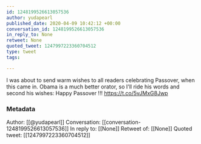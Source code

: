 ```yaml
---
id: 1248199526613057536
author: yudapearl
published_date: 2020-04-09 10:42:12 +00:00
conversation_id: 1248199526613057536
in_reply_to: None
retweet: None
quoted_tweet: 1247997223360704512
type: tweet
tags:

---
```


I was about to send warm wishes to all readers celebrating Passover, when this came in. Obama is a much better orator, so I'll ride his words and second his wishes: Happy Passover !!! https://t.co/5vJMxG8Jwp

### Metadata

Author: [[@yudapearl]]
Conversation: [[conversation-1248199526613057536]]
In reply to: [[None]]
Retweet of: [[None]]
Quoted tweet: [[1247997223360704512]]
